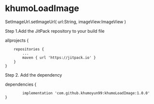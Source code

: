 # khumoLoadImage
SetImageUrl.setImageUrl(
                url:String,
                imageView:ImageView
            )
	    
Step 1.Add the JitPack repository to your build file 

allprojects {

		repositories {
			...
			maven { url 'https://jitpack.io' }
		}
	}
	
Step 2. Add the dependency

dependencies {

	        implementation 'com.github.khumoyun99:khumoLoadImage:1.0.0'
	}
